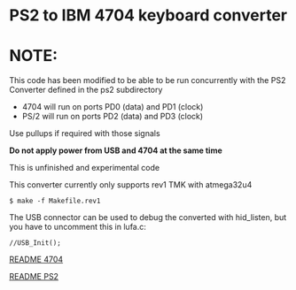
PS2 to IBM 4704 keyboard converter
=========================================
NOTE:
====
This code has been modified to be able to be run concurrently with the PS2 Converter defined in the ps2 subdirectory

- 4704 will run on ports PD0 (data) and PD1 (clock)
- PS/2 will run on ports PD2 (data) and PD3 (clock)

Use pullups if required with those signals

__Do not apply power from USB and 4704 at the same time__

This is unfinished and experimental code

This converter currently only supports rev1 TMK with atmega32u4

    $ make -f Makefile.rev1

The USB connector can be used to debug the converted with hid_listen, but you have to uncomment this in lufa.c:

    //USB_Init();


[README 4704](./README_ORIGINAL.md)

[README PS2](./ps2/README.md)
